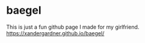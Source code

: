 # baegel
This is just a fun github page I made for my girlfriend. https://xandergardner.github.io/baegel/
